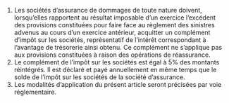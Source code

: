 1) Les sociétés d’assurance de  dommages de toute nature doivent, lorsqu’elles  rapportent  au  résultat  imposable  d’un  exercice  l’excédent  des  provisions constituées pour faire face au règlement des sinistres advenus au cours d’un exercice antérieur, acquitter un complément d’impôt sur les  sociétés, représentatif  de l’intérêt correspondant à l’avantage de trésorerie ainsi obtenu. Ce complément ne s’applique pas aux provisions constituées à raison des opérations de réassurance.
2) Le complément de l’impôt sur les sociétés est égal à 5% des montants réintégrés.
Il est déclaré et payé annuellement en même temps que le solde de l’impôt sur les sociétés de la société d’assurance.
3) Les  modalités  d’application  du  présent  article  seront  précisées  par  voie
réglementaire.